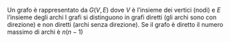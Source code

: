 Un grafo è rappresentato da $G(V,E)$ dove $V$ è l’insieme dei vertici (nodi) e $E$ l’insieme degli archi
I grafi si distinguono in grafi diretti (gli archi sono con direzione) e non diretti (archi senza direzione). Se il grafo è diretto il numero massimo di archi è $n(n-1)$